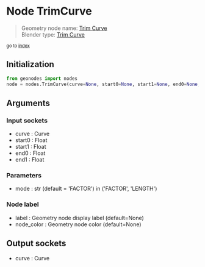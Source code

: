 
# Node TrimCurve

> Geometry node name: [Trim Curve](https://docs.blender.org/manual/en/latest/modeling/geometry_nodes/curve/trim_curve.html)<br>
  Blender type: [Trim Curve](https://docs.blender.org/api/current/bpy.types.GeometryNodeTrimCurve.html)
  
<sub>go to [index](../index.md)</sub>

## Initialization

```python
from geonodes import nodes
node = nodes.TrimCurve(curve=None, start0=None, start1=None, end0=None, end1=None, mode='FACTOR', label=None, node_color=None)
```



## Arguments


### Input sockets

- curve : Curve
- start0 : Float
- start1 : Float
- end0 : Float
- end1 : Float

### Parameters

- mode : str (default = 'FACTOR') in ('FACTOR', 'LENGTH')

### Node label

- label : Geometry node display label (default=None)
- node_color : Geometry node color (default=None)

## Output sockets

- curve : Curve
